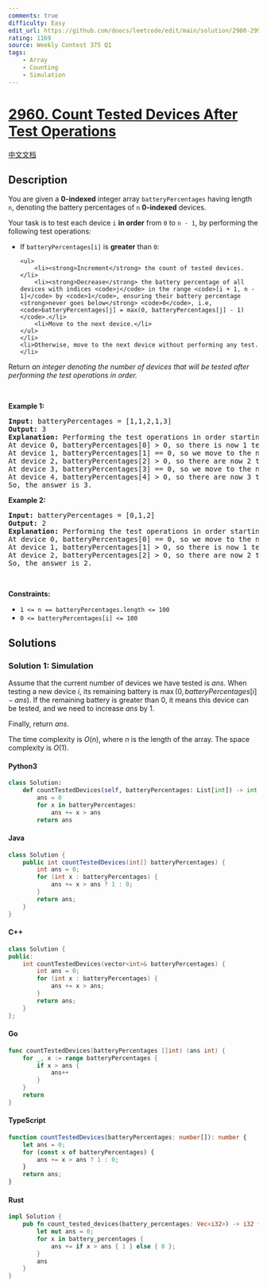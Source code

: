 ```yaml
---
comments: true
difficulty: Easy
edit_url: https://github.com/doocs/leetcode/edit/main/solution/2900-2999/2960.Count%20Tested%20Devices%20After%20Test%20Operations/README_EN.md
rating: 1169
source: Weekly Contest 375 Q1
tags:
    - Array
    - Counting
    - Simulation
---
```


<!-- problem:start -->

# [2960. Count Tested Devices After Test Operations](https://leetcode.com/problems/count-tested-devices-after-test-operations)

[中文文档](/solution/2900-2999/2960.Count%20Tested%20Devices%20After%20Test%20Operations/README.md)

## Description

<!-- description:start -->

<p>You are given a <strong>0-indexed</strong> integer array <code>batteryPercentages</code> having length <code>n</code>, denoting the battery percentages of <code>n</code> <strong>0-indexed</strong> devices.</p>

<p>Your task is to test each device <code>i</code> <strong>in order</strong> from <code>0</code> to <code>n - 1</code>, by performing the following test operations:</p>

<ul>
	<li>If <code>batteryPercentages[i]</code> is <strong>greater</strong> than <code>0</code>:

    <ul>
    	<li><strong>Increment</strong> the count of tested devices.</li>
    	<li><strong>Decrease</strong> the battery percentage of all devices with indices <code>j</code> in the range <code>[i + 1, n - 1]</code> by <code>1</code>, ensuring their battery percentage <strong>never goes below</strong> <code>0</code>, i.e, <code>batteryPercentages[j] = max(0, batteryPercentages[j] - 1)</code>.</li>
    	<li>Move to the next device.</li>
    </ul>
    </li>
    <li>Otherwise, move to the next device without performing any test.</li>

</ul>

<p>Return <em>an integer denoting the number of devices that will be tested after performing the test operations in order.</em></p>

<p>&nbsp;</p>
<p><strong class="example">Example 1:</strong></p>

<pre>
<strong>Input:</strong> batteryPercentages = [1,1,2,1,3]
<strong>Output:</strong> 3
<strong>Explanation: </strong>Performing the test operations in order starting from device 0:
At device 0, batteryPercentages[0] &gt; 0, so there is now 1 tested device, and batteryPercentages becomes [1,0,1,0,2].
At device 1, batteryPercentages[1] == 0, so we move to the next device without testing.
At device 2, batteryPercentages[2] &gt; 0, so there are now 2 tested devices, and batteryPercentages becomes [1,0,1,0,1].
At device 3, batteryPercentages[3] == 0, so we move to the next device without testing.
At device 4, batteryPercentages[4] &gt; 0, so there are now 3 tested devices, and batteryPercentages stays the same.
So, the answer is 3.
</pre>

<p><strong class="example">Example 2:</strong></p>

<pre>
<strong>Input:</strong> batteryPercentages = [0,1,2]
<strong>Output:</strong> 2
<strong>Explanation:</strong> Performing the test operations in order starting from device 0:
At device 0, batteryPercentages[0] == 0, so we move to the next device without testing.
At device 1, batteryPercentages[1] &gt; 0, so there is now 1 tested device, and batteryPercentages becomes [0,1,1].
At device 2, batteryPercentages[2] &gt; 0, so there are now 2 tested devices, and batteryPercentages stays the same.
So, the answer is 2.
</pre>

<p>&nbsp;</p>
<p><strong>Constraints:</strong></p>

<ul>
	<li><code>1 &lt;= n == batteryPercentages.length &lt;= 100 </code></li>
	<li><code>0 &lt;= batteryPercentages[i] &lt;= 100</code></li>
</ul>

<!-- description:end -->

## Solutions

<!-- solution:start -->

### Solution 1: Simulation

Assume that the current number of devices we have tested is $ans$. When testing a new device $i$, its remaining battery is $\max(0, batteryPercentages[i] - ans)$. If the remaining battery is greater than $0$, it means this device can be tested, and we need to increase $ans$ by $1$.

Finally, return $ans$.

The time complexity is $O(n)$, where $n$ is the length of the array. The space complexity is $O(1)$.

<!-- tabs:start -->

#### Python3

```python
class Solution:
    def countTestedDevices(self, batteryPercentages: List[int]) -> int:
        ans = 0
        for x in batteryPercentages:
            ans += x > ans
        return ans
```

#### Java

```java
class Solution {
    public int countTestedDevices(int[] batteryPercentages) {
        int ans = 0;
        for (int x : batteryPercentages) {
            ans += x > ans ? 1 : 0;
        }
        return ans;
    }
}
```

#### C++

```cpp
class Solution {
public:
    int countTestedDevices(vector<int>& batteryPercentages) {
        int ans = 0;
        for (int x : batteryPercentages) {
            ans += x > ans;
        }
        return ans;
    }
};
```

#### Go

```go
func countTestedDevices(batteryPercentages []int) (ans int) {
	for _, x := range batteryPercentages {
		if x > ans {
			ans++
		}
	}
	return
}
```

#### TypeScript

```ts
function countTestedDevices(batteryPercentages: number[]): number {
    let ans = 0;
    for (const x of batteryPercentages) {
        ans += x > ans ? 1 : 0;
    }
    return ans;
}
```

#### Rust

```rust
impl Solution {
    pub fn count_tested_devices(battery_percentages: Vec<i32>) -> i32 {
        let mut ans = 0;
        for x in battery_percentages {
            ans += if x > ans { 1 } else { 0 };
        }
        ans
    }
}
```

<!-- tabs:end -->

<!-- solution:end -->

<!-- problem:end -->
